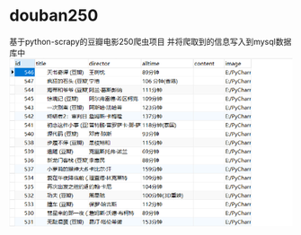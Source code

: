 # douban250
基于python-scrapy的豆瓣电影250爬虫项目
并将爬取到的信息写入到mysql数据库中<br>
![image](https://github.com/hja2017/douban250/raw/master/1.png)<br>
